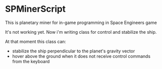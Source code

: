 # SPMinerScript
This is planetary miner for in-game programming in Space Engineers game

It's not working yet.
Now i'm writing class for control and stabilize the ship.

At that moment this class can:

- stabilize the ship perpendicular to the planet's gravity vector
- hover above the ground when it does not receive control commands from the keyboard
